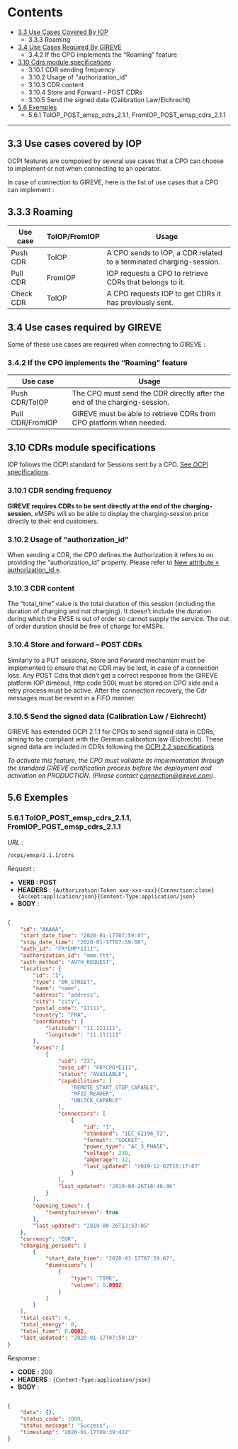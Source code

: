 # Contents

* [3.3 Use Cases Covered By IOP](#33-use-cases-covered-by-iop)
  - 3.3.3 Roaming
* [3.4 Use Cases Required By GIREVE](#34-use-cases-required-by-gireve)
  - 3.4.2 If the CPO implements the “Roaming” feature
* [3.10 Cdrs module specifications](#310-cdrs-module-specifications)
  - 3.10.1 CDR sending frequency
  - 3.10.2 Usage of "authorization_id"
  - 3.10.3 CDR content
  - 3.10.4 Store and Forward - POST CDRs
  - 3.10.5 Send the signed data (Calibration Law/Eichrecht)
* [5.6 Exemples](#56-exemples)
  - 5.6.1 ToIOP_POST_emsp_cdrs_2.1.1, FromIOP_POST_emsp_cdrs_2.1.1

***



## 3.3 Use cases covered by IOP

OCPI features are composed by several use cases that a CPO can choose to implement or not when connecting to an operator.

In case of connection to GIREVE, here is the list of use cases that a CPO can implement :

## 3.3.3 Roaming

| Use case | ToIOP/FromIOP | Usage |
| ----------- | ----------- | ----------- |
| Push CDR | ToIOP | A CPO sends to IOP, a CDR related to a terminated charging-session. |
| Pull CDR | FromIOP | IOP requests a CPO to retrieve CDRs that belongs to it. |
| Check CDR | ToIOP | A CPO requests IOP to get CDRs it has previously sent. |

## 3.4 Use cases required by GIREVE

Some of these use cases are required when connecting to GIREVE :

### 3.4.2 If the CPO implements the “Roaming” feature

| Use case | Usage |
| ----------- | ----------- |
| Push CDR/ToIOP | The CPO must send the CDR directly after the end of the charging-session. |
| Pull CDR/FromIOP | GIREVE must be able to retrieve CDRs from CPO platform when needed. |

## 3.10 CDRs module specifications

IOP follows the OCPI standard for Sessions sent by a CPO. [See OCPI specifications](https://github.com/ocpi/ocpi/blob/release-2.1.1-bugfixes/mod_cdrs.md).

### 3.10.1 CDR sending frequency

**GIREVE requires CDRs to be sent directly at the end of the charging-session.**
eMSPs will so be able to display the charging-session price directly to their end customers.

### 3.10.2 Usage of “authorization_id”

When sending a CDR, the CPO defines the Authorization it refers to on providing the “authorization_id” property. Please refer to [New attribute « authorization_id »](checkup_edits.md).

### 3.10.3 CDR content

The “total_time” value is the total duration of this session (including the duration of charging and not charging).
It doesn’t include the duration during which the EVSE is out of order so cannot supply the service. 
The out of order duration should be free of charge for eMSPs.

### 3.10.4 Store and forward – POST CDRs

Similarly to a PUT sessions, Store and Forward mechanism must be implemented to ensure that no CDR may be lost, in case of a connection loss. 
Any POST Cdrs that didn’t get a correct response from the GIREVE platform IOP (timeout, http code 500) must be stored on CPO side and a retry process must be active. After the connection recovery, the Cdr messages must be resent in a FIFO manner.

### 3.10.5 Send the signed data (Calibration Law / Eichrecht)

GIREVE has extended OCPI 2.1.1 for CPOs to send signed data in CDRs, aiming to be compliant with the German calibration law (Eichrecht).
These signed data are included in CDRs following the [OCPI 2.2 specifications](https://github.com/ocpi/ocpi/blob/master/mod_cdrs.asciidoc#mod_cdrs_signed_data_class).

*To activate this feature, the CPO must validate its implementation through the standard GIREVE certification process before the deployment and activation on PRODUCTION. (Please contact connection@gireve.com).*

## 5.6 Exemples

### 5.6.1 ToIOP_POST_emsp_cdrs_2.1.1, FromIOP_POST_emsp_cdrs_2.1.1

*URL* :

`/ocpi/emsp/2.1.1/cdrs`

*Request* :

- **VERB : POST**
- **HEADERS** : `{Authorization:Token xxx-xxx-xxx}{Connection:close}{Accept:application/json}{Content-Type:application/json}`
- **BODY** :
```json

{
    "id": "AAAAA",
    "start_date_time": "2020-01-17T07:59:07",
    "stop_date_time": "2020-01-17T07:59:08",
    "auth_id": "FR*EMP*1111",
    "authorization_id": "mmm-ttt",
    "auth_method": "AUTH_REQUEST",
    "location": {
        "id": "1",
        "type": "ON_STREET",
        "name": "name",
        "address": "address",
        "city": "city",
        "postal_code": "11111",
        "country": "FRA",
        "coordinates": {
            "latitude": "11.111111",
            "longitude": "11.111111"
        },
        "evses": [
            {
                "uid": "23",
                "evse_id": "FR*CPO*E111",
                "status": "AVAILABLE",
                "capabilities": [
                    "REMOTE_START_STOP_CAPABLE",
                    "RFID_READER",
                    "UNLOCK_CAPABLE"
                ],
                "connectors": [
                    {
                        "id": "1",
                        "standard": "IEC_62196_T2",
                        "format": "SOCKET",
                        "power_type": "AC_3_PHASE",
                        "voltage": 230,
                        "amperage": 32,
                        "last_updated": "2019-12-02T16:17:07"
                    }
                ],
                "last_updated": "2019-08-26T16:46:46"
            }
        ],
        "opening_times": {
            "twentyfourseven": true
        },
        "last_updated": "2019-08-26T13:53:05"
    },
    "currency": "EUR",
    "charging_periods": [
        {
            "start_date_time": "2020-01-17T07:59:07",
            "dimensions": [
                {
                    "type": "TIME",
                    "volume": 0.0002
                }
            ]
        }
    ],
    "total_cost": 0,
    "total_energy": 0,
    "total_time": 0.0002,
    "last_updated": "2020-01-17T07:59:19"
}

```

*Response* :

- **CODE** : 200
- **HEADERS** : `{Content-Type:application/json}`
- **BODY** :  
```json

{
    "data": {},
    "status_code": 1000,
    "status_message": "Success",
    "timestamp": "2020-01-17T09:39:42Z"
}
```
